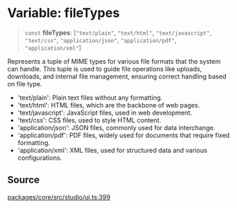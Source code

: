 # Variable: fileTypes

> `const` **fileTypes**: [`"text/plain"`, `"text/html"`, `"text/javascript"`, `"text/css"`, `"application/json"`, `"application/pdf"`, `"application/xml"`]

Represents a tuple of MIME types for various file formats that the system can handle.
This tuple is used to guide file operations like uploads, downloads, and internal file management, ensuring correct handling based on file type.

- 'text/plain': Plain text files without any formatting.
- 'text/html': HTML files, which are the backbone of web pages.
- 'text/javascript': JavaScript files, used in web development.
- 'text/css': CSS files, used to style HTML content.
- 'application/json': JSON files, commonly used for data interchange.
- 'application/pdf': PDF files, widely used for documents that require fixed formatting.
- 'application/xml': XML files, used for structured data and various configurations.

## Source

[packages/core/src/studio/ui.ts:399](https://github.com/VictorS67/encre/blob/c09849eb59af073bf23be826a912f2ba4f635f93/packages/core/src/studio/ui.ts#L399)
